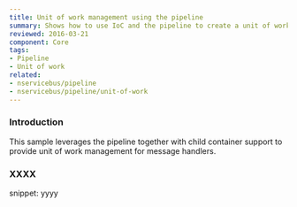 ```yaml
---
title: Unit of work management using the pipeline
summary: Shows how to use IoC and the pipeline to create a unit of work implementation.
reviewed: 2016-03-21
component: Core
tags:
- Pipeline
- Unit of work
related:
- nservicebus/pipeline
- nservicebus/pipeline/unit-of-work
---
```



### Introduction

This sample leverages the pipeline together with child container support to provide unit of work management for message handlers.

### XXXX

snippet: yyyy